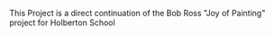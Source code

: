This Project is a direct continuation of the Bob Ross "Joy of Painting" project for Holberton School